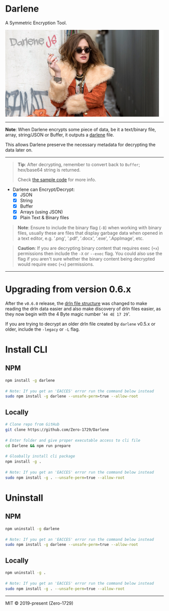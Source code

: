 # Darlene

A Symmetric Encryption Tool.

![darlene](./darlene.png)

---

**Note**: When Darlene encrypts some piece of data, be it a text/binary file, array, string/JSON or Buffer, it outputs a [darlene](./docs/darlene_file_format.md) file. 

This allows Darlene preserve the necessary metadata for decrypting the data later on.

---

> **Tip**: After decrypting, remember to convert back to `Buffer`; hex/base64 string is returned. 
> 
> Check [the sample code](./examples/buffer/buffer.js) for more info.

- Darlene can Encrypt/Decrypt:
    - [x] JSON
    - [x] String
    - [x] Buffer
    - [x] Arrays (using JSON)
    - [x] Plain Text & Binary files

> **Note**: Ensure to include the binary flag (`-B`) when working with binary files, usually these are files that display garbage data when opened in a text editor, e.g. '.png', '.pdf', '.docx', '.exe', '.AppImage', etc.

> **Caution**: If you are decrypting binary content that requires exec (`+x`) permissions then include the `-X` or `--exec` flag. You could also use the flag if you aren't sure whether the binary content being decrypted would require exec (`+x`) permissions.

---

# Upgrading from version 0.6.x

After the `v0.6.0` release, the [drln file structure](./docs/darlene_file_format.md) was changed to make reading the drln data easier and also make discovery of drln files easier, as they now begin with the 4 Byte magic number '`44 4E 17 29`'.

If you are trying to decrypt an older drln file created by `darlene` v0.5.x or older, include the `-legacy` or `-L` flag.

# Install CLI

## NPM

```sh
npm install -g darlene

# Note: If you get an 'EACCES' error run the command below instead
sudo npm install -g darlene --unsafe-perm=true --allow-root
```

## Locally

```sh
# Clone repo from GitHub
git clone https://github.com/Zero-1729/Darlene

# Enter folder and give proper executable access to cli file
cd Darlene && npm run prepare

# Gloabally install cli package 
npm install -g . 

# Note: If you get an 'EACCES' error run the command below instead
sudo npm install -g . --unsafe-perm=true --allow-root
```

# Uninstall

## NPM

```sh
npm uninstall -g darlene

# Note: If you get an 'EACCES' error run the command below instead
sudo npm install -g darlene --unsafe-perm=true --allow-root
```

## Locally

```sh
npm uninstall -g .

# Note: If you get an 'EACCES' error run the command below instead
sudo npm install -g . --unsafe-perm=true --allow-root
```

---

MIT &copy; 2019-present (Zero-1729)
